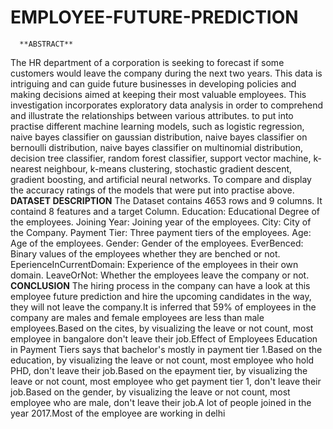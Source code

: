 # EMPLOYEE-FUTURE-PREDICTION
      **ABSTRACT**
 The HR department of a corporation is seeking to forecast if some customers would leave the company during the next two years. This data is intriguing and can guide future businesses in developing policies and making decisions aimed at keeping their most valuable employees. This investigation incorporates exploratory data analysis in order to comprehend and illustrate the relationships between various attributes. to put into practise different machine learning models, such as logistic regression, naive bayes classifier on gaussian distribution, naive bayes classifier on bernoulli distribution, naive bayes classifier on multinomial distribution, decision tree classifier, random forest classifier, support vector machine, k-nearest neighbour, k-means clustering, stochastic gradient descent, gradient boosting, and artificial neural networks. To compare and display the accuracy ratings of the models that were put into practise above.
  **DATASET DESCRIPTION**
 The Dataset contains 4653 rows and 9 columns. It containd 8 features and a target Column.
Education: Educational Degree of the employees.
Joining Year: Joining year of the employees.
City: City of the Company.
Payment Tier: Three payment tiers of the employees.
Age: Age of the employees.
Gender: Gender of the employees.
EverBenced: Binary values of the employees whether they are benched or not.
EperienceInCurrentDomain: Experience of the employees in their own domain.
LeaveOrNot: Whether the employees leave the company or not.
    **CONCLUSION**
The hiring process in the company can have a look at this employee future prediction and hire the upcoming candidates in the way, they will not leave the company.It is inferred that 59% of employees in the company are males and female employees are less than male employees.Based on the cites, by visualizing the leave or not count, most employee in bangalore don't leave their job.Effect of Employees Education in Payment Tiers says that bachelor's mostly in payment tier 1.Based on the education, by visualizing the leave or not count, most employee who hold PHD, don't leave their job.Based on the epayment tier, by visualizing the leave or not count, most employee who get payment tier 1, don't leave their job.Based on the gender, by visualizing the leave or not count, most employee who are male, don't leave their job.A lot of people joined in the year 2017.Most of the employee are working in delhi

